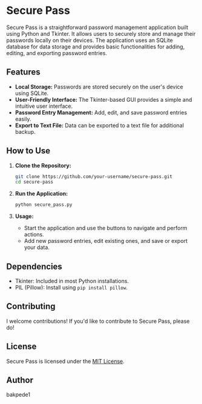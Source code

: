 

# Secure Pass

Secure Pass is a straightforward password management application built using Python and Tkinter. It allows users to securely store and manage their passwords locally on their devices. The application uses an SQLite database for data storage and provides basic functionalities for adding, editing, and exporting password entries.

## Features

- **Local Storage:** Passwords are stored securely on the user's device using SQLite.
- **User-Friendly Interface:** The Tkinter-based GUI provides a simple and intuitive user interface.
- **Password Entry Management:** Add, edit, and save password entries easily.
- **Export to Text File:** Data can be exported to a text file for additional backup.

## How to Use

1. **Clone the Repository:**
   ```bash
   git clone https://github.com/your-username/secure-pass.git
   cd secure-pass
   ```

2. **Run the Application:**
   ```bash
   python secure_pass.py
   ```

3. **Usage:**
   - Start the application and use the buttons to navigate and perform actions.
   - Add new password entries, edit existing ones, and save or export your data.

## Dependencies

- Tkinter: Included in most Python installations.
- PIL (Pillow): Install using `pip install pillow`.

## Contributing

I welcome contributions! If you'd like to contribute to Secure Pass, please do!

## License

Secure Pass is licensed under the [MIT License](LICENSE).

## Author
bakpede1
